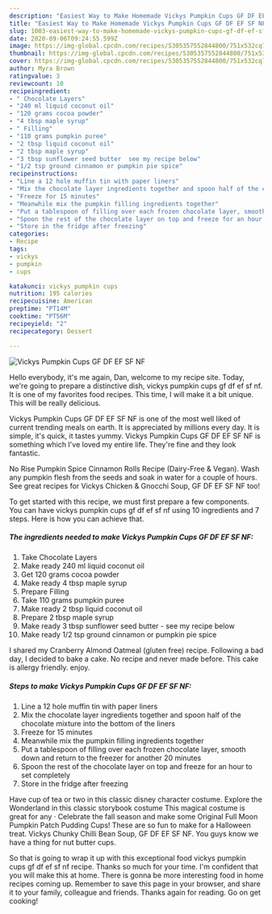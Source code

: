 ```yaml
---
description: "Easiest Way to Make Homemade Vickys Pumpkin Cups GF DF EF SF NF"
title: "Easiest Way to Make Homemade Vickys Pumpkin Cups GF DF EF SF NF"
slug: 1003-easiest-way-to-make-homemade-vickys-pumpkin-cups-gf-df-ef-sf-nf
date: 2020-09-06T09:24:55.599Z
image: https://img-global.cpcdn.com/recipes/5305357552844800/751x532cq70/vickys-pumpkin-cups-gf-df-ef-sf-nf-recipe-main-photo.jpg
thumbnail: https://img-global.cpcdn.com/recipes/5305357552844800/751x532cq70/vickys-pumpkin-cups-gf-df-ef-sf-nf-recipe-main-photo.jpg
cover: https://img-global.cpcdn.com/recipes/5305357552844800/751x532cq70/vickys-pumpkin-cups-gf-df-ef-sf-nf-recipe-main-photo.jpg
author: Myra Brown
ratingvalue: 3
reviewcount: 10
recipeingredient:
- " Chocolate Layers"
- "240 ml liquid coconut oil"
- "120 grams cocoa powder"
- "4 tbsp maple syrup"
- " Filling"
- "110 grams pumpkin puree"
- "2 tbsp liquid coconut oil"
- "2 tbsp maple syrup"
- "3 tbsp sunflower seed butter  see my recipe below"
- "1/2 tsp ground cinnamon or pumpkin pie spice"
recipeinstructions:
- "Line a 12 hole muffin tin with paper liners"
- "Mix the chocolate layer ingredients together and spoon half of the chocolate mixture into the bottom of the liners"
- "Freeze for 15 minutes"
- "Meanwhile mix the pumpkin filling ingredients together"
- "Put a tablespoon of filling over each frozen chocolate layer, smooth down and return to the freezer for another 20 minutes"
- "Spoon the rest of the chocolate layer on top and freeze for an hour to set completely"
- "Store in the fridge after freezing"
categories:
- Recipe
tags:
- vickys
- pumpkin
- cups

katakunci: vickys pumpkin cups 
nutrition: 195 calories
recipecuisine: American
preptime: "PT14M"
cooktime: "PT56M"
recipeyield: "2"
recipecategory: Dessert

---
```



![Vickys Pumpkin Cups GF DF EF SF NF](https://img-global.cpcdn.com/recipes/5305357552844800/751x532cq70/vickys-pumpkin-cups-gf-df-ef-sf-nf-recipe-main-photo.jpg)

Hello everybody, it's me again, Dan, welcome to my recipe site. Today, we're going to prepare a distinctive dish, vickys pumpkin cups gf df ef sf nf. It is one of my favorites food recipes. This time, I will make it a bit unique. This will be really delicious.

Vickys Pumpkin Cups GF DF EF SF NF is one of the most well liked of current trending meals on earth. It is appreciated by millions every day. It is simple, it's quick, it tastes yummy. Vickys Pumpkin Cups GF DF EF SF NF is something which I've loved my entire life. They're fine and they look fantastic.

No Rise Pumpkin Spice Cinnamon Rolls Recipe (Dairy-Free &amp; Vegan). Wash any pumpkin flesh from the seeds and soak in water for a couple of hours. See great recipes for Vickys Chicken &amp; Gnocchi Soup, GF DF EF SF NF too!


To get started with this recipe, we must first prepare a few components. You can have vickys pumpkin cups gf df ef sf nf using 10 ingredients and 7 steps. Here is how you can achieve that.

<!--inarticleads1-->

##### The ingredients needed to make Vickys Pumpkin Cups GF DF EF SF NF:

1. Take  Chocolate Layers
1. Make ready 240 ml liquid coconut oil
1. Get 120 grams cocoa powder
1. Make ready 4 tbsp maple syrup
1. Prepare  Filling
1. Take 110 grams pumpkin puree
1. Make ready 2 tbsp liquid coconut oil
1. Prepare 2 tbsp maple syrup
1. Make ready 3 tbsp sunflower seed butter - see my recipe below
1. Make ready 1/2 tsp ground cinnamon or pumpkin pie spice


I shared my Cranberry Almond Oatmeal (gluten free) recipe. Following a bad day, I decided to bake a cake. No recipe and never made before. This cake is allergy friendly. enjoy. 

<!--inarticleads2-->

##### Steps to make Vickys Pumpkin Cups GF DF EF SF NF:

1. Line a 12 hole muffin tin with paper liners
1. Mix the chocolate layer ingredients together and spoon half of the chocolate mixture into the bottom of the liners
1. Freeze for 15 minutes
1. Meanwhile mix the pumpkin filling ingredients together
1. Put a tablespoon of filling over each frozen chocolate layer, smooth down and return to the freezer for another 20 minutes
1. Spoon the rest of the chocolate layer on top and freeze for an hour to set completely
1. Store in the fridge after freezing


Have cup of tea or two in this classic disney character costume. Explore the Wonderland in this classic storybook costume This magical costume is great for any · Celebrate the fall season and make some Original Full Moon Pumpkin Patch Pudding Cups! These are so fun to make for a Halloween treat. Vickys Chunky Chilli Bean Soup, GF DF EF SF NF. You guys know we have a thing for nut butter cups. 

So that is going to wrap it up with this exceptional food vickys pumpkin cups gf df ef sf nf recipe. Thanks so much for your time. I'm confident that you will make this at home. There is gonna be more interesting food in home recipes coming up. Remember to save this page in your browser, and share it to your family, colleague and friends. Thanks again for reading. Go on get cooking!
